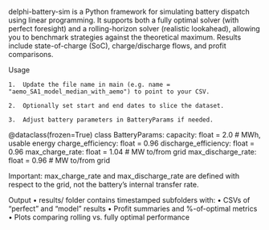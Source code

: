 delphi-battery-sim is a Python framework for simulating battery dispatch using linear programming. It supports both a fully optimal solver (with perfect foresight) and a rolling-horizon solver (realistic lookahead), allowing you to benchmark strategies against the theoretical maximum. Results include state-of-charge (SoC), charge/discharge flows, and profit comparisons.

Usage

	1.	Update the file name in main (e.g. name = "aemo_SA1_model_median_with_aemo") to point to your CSV.
 
	2.	Optionally set start and end dates to slice the dataset.
 
	3.	Adjust battery parameters in BatteryParams if needed.

 
  @dataclass(frozen=True)
  class BatteryParams:
      capacity: float = 2.0          # MWh, usable energy
      charge_efficiency: float = 0.96
      discharge_efficiency: float = 0.96
      max_charge_rate: float = 1.04  # MW to/from grid
      max_discharge_rate: float = 0.96  # MW to/from grid


Important: max_charge_rate and max_discharge_rate are defined with respect to the grid, not the battery’s internal transfer rate.

Output
	•	results/ folder contains timestamped subfolders with:
	•	CSVs of “perfect” and “model” results
	•	Profit summaries and %-of-optimal metrics
	•	Plots comparing rolling vs. fully optimal performance
    
